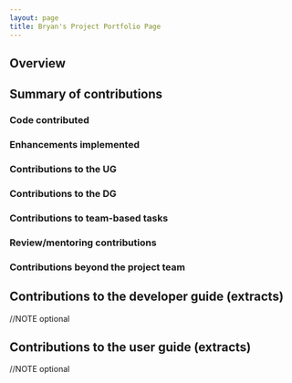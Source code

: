 ```yaml
---
layout: page
title: Bryan's Project Portfolio Page
---
```


## Overview

## Summary of contributions

### Code contributed

### Enhancements implemented

### Contributions to the UG

### Contributions to the DG

### Contributions to team-based tasks

### Review/mentoring contributions

### Contributions beyond the project team

## Contributions to the developer guide (extracts)

//NOTE optional

## Contributions to the user guide (extracts)

//NOTE optional
